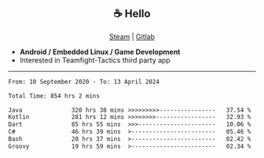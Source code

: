 <h2 align="center"> ☕ Hello </h2>

<p align="center">
  <a href="https://steamcommunity.com/id/Niforances/">Steam</a> |
  <a href="https://gitlab.com/niforances">Gitlab</a>
</p>

 - **Android / Embedded Linux / Game Development**
 - Interested in Teamfight-Tactics third party app

------

<!--START_SECTION:waka-->

```txt
From: 10 September 2020 - To: 13 April 2024

Total Time: 854 hrs 2 mins

Java              320 hrs 38 mins >>>>>>>>>----------------   37.54 %
Kotlin            281 hrs 12 mins >>>>>>>>-----------------   32.93 %
Dart              85 hrs 55 mins  >>>----------------------   10.06 %
C#                46 hrs 39 mins  >------------------------   05.46 %
Bash              20 hrs 37 mins  >------------------------   02.42 %
Groovy            19 hrs 59 mins  >------------------------   02.34 %
```

<!--END_SECTION:waka-->
